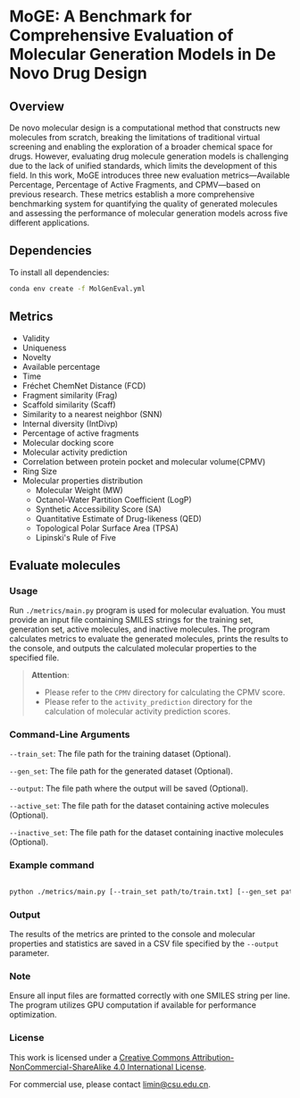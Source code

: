 # MoGE: A Benchmark for Comprehensive Evaluation of Molecular Generation Models in De Novo Drug Design
## Overview

De novo molecular design is a computational method that constructs new molecules from scratch, breaking the limitations of traditional virtual screening and enabling the exploration of a broader chemical space for drugs. However, evaluating drug molecule generation models is challenging due to the lack of unified standards, which limits the development of this field. 
In this work, MoGE introduces three new evaluation metrics—Available Percentage, Percentage of Active Fragments, and CPMV—based on previous research. These metrics establish a more comprehensive benchmarking system for quantifying the quality of generated molecules and assessing the performance of molecular generation models across five different applications.

## Dependencies

To install all dependencies:
```bash
conda env create -f MolGenEval.yml
```

## Metrics

*  Validity
*  Uniqueness
*  Novelty
*  Available percentage
*  Time
*  Fréchet ChemNet Distance (FCD) 
*  Fragment similarity (Frag)
*  Scaffold similarity (Scaff)
*  Similarity to a nearest neighbor (SNN)
*  Internal diversity (IntDivp) 
*  Percentage of active fragments
*  Molecular docking score
*  Molecular activity prediction
*  Correlation between protein pocket and molecular volume(CPMV)
*  Ring Size
*  Molecular properties distribution
   *  Molecular Weight (MW)
   *  Octanol-Water Partition Coefficient (LogP)
   *  Synthetic Accessibility Score (SA)
   *  Quantitative Estimate of Drug-likeness (QED)
   *  Topological Polar Surface Area (TPSA)
   *  Lipinski's Rule of Five 


## Evaluate molecules

### Usage

Run `./metrics/main.py` program is used for molecular evaluation. You must provide an input file containing SMILES strings for the training set, generation set, active molecules, and inactive molecules. The program calculates metrics to evaluate the generated molecules, prints the results to the console, and outputs the calculated molecular properties to the specified file.

>**Attention**: 
>
>* Please refer to the `CPMV` directory for calculating the CPMV score.
>* Please refer to the `activity_prediction` directory for the calculation of molecular activity prediction scores.

###  Command-Line Arguments

 `--train_set`: The file path for the training dataset (Optional).

`--gen_set`: The file path for the generated dataset (Optional).

 `--output`: The file path where the output will be saved (Optional).

 `--active_set`: The file path for the dataset containing active molecules (Optional).

 `--inactive_set`: The file path for the dataset containing inactive molecules (Optional).

### Example command

```bash

python ./metrics/main.py [--train_set path/to/train.txt] [--gen_set path/to/gen.txt] [--output path/to/output.csv] [--active_set path/to/active.txt] [--inactive_set path/to/inactive.txt]

```

### Output

The results of the metrics are printed to the console and molecular properties and statistics are  saved in a CSV file specified by the `--output` parameter.

### Note

Ensure all input files are formatted correctly with one SMILES string per line. The program utilizes GPU computation if available for performance optimization.

### License
This work is licensed under a <a rel="license" href="http://creativecommons.org/licenses/by-nc-sa/4.0/">Creative Commons Attribution-NonCommercial-ShareAlike 4.0 International License</a>.

For commercial use, please contact [limin@csu.edu.cn](mailto:limin@csu.edu.cn).
